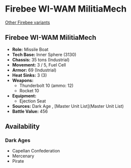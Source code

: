 # Firebee WI-WAM MilitiaMech 

[Other Firebee variants](../firebee.md) 

## Firebee WI-WAM MilitiaMech 

- **Role:** Missile Boat 
- **Tech Base:** Inner Sphere (3130) 
- **Chassis:** 35 tons (Industrial) 
- **Movement:** 3 / 5, Fuel Cell 
- **Armor:** 69 (Industrial) 
- **Heat Sinks:** 3 (3) 
- **Weapons:** 
  - Thunderbolt 10 (ammo: 12) 
  - Rocket 10 
- **Equipment:** 
  - Ejection Seat 
- **Sources:** Dark Age , [Master Unit List](Master Unit List) 
- **Battle Value:** 456 

## Availability 

### Dark Ages 

- Capellan Confederation 
- Mercenary 
- Pirate 

